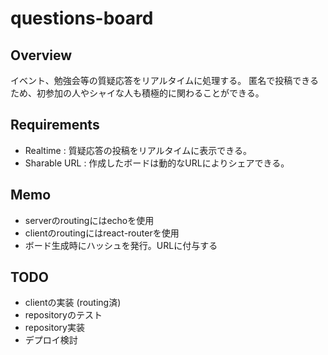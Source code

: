 # questions-board

## Overview
イベント、勉強会等の質疑応答をリアルタイムに処理する。
匿名で投稿できるため、初参加の人やシャイな人も積極的に関わることができる。


## Requirements
- Realtime : 質疑応答の投稿をリアルタイムに表示できる。
- Sharable URL : 作成したボードは動的なURLによりシェアできる。


## Memo
- serverのroutingにはechoを使用
- clientのroutingにはreact-routerを使用
- ボード生成時にハッシュを発行。URLに付与する


## TODO
- clientの実装 (routing済)
- repositoryのテスト
- repository実装
- デプロイ検討